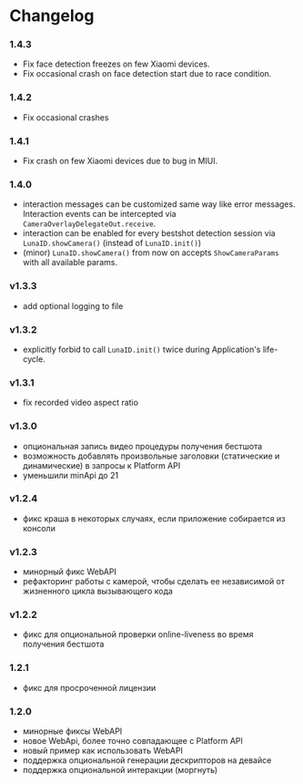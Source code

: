 
# Changelog

### 1.4.3
- Fix face detection freezes on few Xiaomi devices.
- Fix occasional crash on face detection start due to race condition.

### 1.4.2
- Fix occasional crashes

### 1.4.1
- Fix crash on few Xiaomi devices due to bug in MIUI.

### 1.4.0
- interaction messages can be customized same way like error messages. Interaction events can be intercepted via `CameraOverlayDelegateOut.receive`.
- interaction can be enabled for every bestshot detection session via `LunaID.showCamera()` (instead of `LunaID.init()`)
- (minor) `LunaID.showCamera()` from now on accepts `ShowCameraParams` with all available params.

### v1.3.3
- add optional logging to file

### v1.3.2
- explicitly forbid to call `LunaID.init()` twice during Application's life-cycle.


### v1.3.1
- fix recorded video aspect ratio

### v1.3.0
- опциональная запись видео процедуры получения бестшота 
- возможность добавлять произвольные заголовки (статические и динамические) в запросы к Platform API  
- уменьшили minApi до 21

### v1.2.4
* фикс краша в некоторых случаях, если приложение собирается из консоли

### v1.2.3
* минорный фикс WebAPI
* рефакторинг работы с камерой, чтобы сделать ее независимой от жизненного цикла вызывающего кода

### v1.2.2
* фикс для опциональной проверки online-liveness во время получения бестшота

### 1.2.1
* фикс для просроченной лицензии


### 1.2.0
* минорные фиксы WebAPI
* новое WebApi, более точно совпадающее с Platform API
* новый пример как использовать WebAPI
* поддержка опциональной генерации дескрипторов на девайсе
* поддержка опциональной интеракции (моргнуть)
